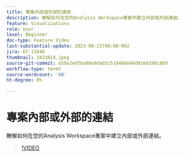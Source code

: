 ```yaml
---
title: 專案內部或外部的連結
description: 瞭解如何在您的Analysis Workspace專案中建立內部或外部連結。
feature: Visualizations
role: User
level: Beginner
doc-type: Feature Video
last-substantial-update: 2023-08-21T00:00:00Z
jira: KT-13848
thumbnail: 3423014.jpeg
source-git-commit: a59a2e6f6a08e9dab5c519488e84d916d289c869
workflow-type: tm+mt
source-wordcount: '40'
ht-degree: 0%

---
```



# 專案內部或外部的連結

瞭解如何在您的Analysis Workspace專案中建立內部或外部連結。

>[!VIDEO](https://video.tv.adobe.com/v/3423014/?learn=on)

